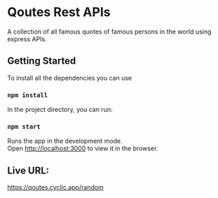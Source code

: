 # Qoutes Rest APIs
A collection of all famous quotes of famous persons in the world using express APIs.

## Getting Started

To install all the dependencies you can use 

### `npm install`

In the project directory, you can run:
### `npm start`

Runs the app in the development mode.<br />
Open [http://localhost:3000](http://localhost:3000) to view it in the browser.


## Live URL:

https://qoutes.cyclic.app/random
